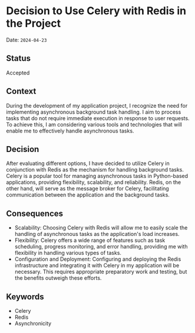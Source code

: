 # Decision to Use Celery with Redis in the Project

Date: `2024-04-23`

## Status

Accepted

## Context

During the development of my application project, I recognize the need for implementing asynchronous background task handling. I aim to process tasks that do not require immediate execution in response to user requests. To achieve this, I am considering various tools and technologies that will enable me to effectively handle asynchronous tasks.

## Decision

After evaluating different options, I have decided to utilize Celery in conjunction with Redis as the mechanism for handling background tasks. Celery is a popular tool for managing asynchronous tasks in Python-based applications, providing flexibility, scalability, and reliability. Redis, on the other hand, will serve as the message broker for Celery, facilitating communication between the application and the background tasks.

## Consequences

- Scalability: Choosing Celery with Redis will allow me to easily scale the handling of asynchronous tasks as the application's load increases.
- Flexibility: Celery offers a wide range of features such as task scheduling, progress monitoring, and error handling, providing me with flexibility in handling various types of tasks.
- Configuration and Deployment: Configuring and deploying the Redis infrastructure and integrating it with Celery in my application will be necessary. This requires appropriate preparatory work and testing, but the benefits outweigh these efforts.

## Keywords

- Celery
- Redis
- Asynchronicity
